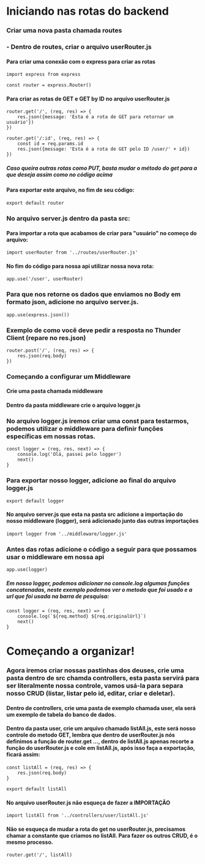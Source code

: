 # Iniciando nas rotas do backend
### Criar uma nova pasta chamada routes
### - Dentro de routes, criar o arquivo userRouter.js

#### Para criar uma conexão com o express para criar as rotas
```
import express from express

const router = express.Router()
```
#### Para criar as rotas de GET e GET by ID no arquivo userRouter.js
```
router.get('/', (req, res) => {
    res.json({message: 'Esta é a rota de GET para retornar um usuário'})
})

router.get('/:id', (req, res) => {
    const id = req.params.id
    res.json({message: 'Esta é a rota de GET pelo ID /user/' + id})
})
```

##### Caso queira outras rotas como PUT, basta mudar o método do get para a que deseja assim como no código acima

#### Para exportar este arquivo, no fim de seu código:
```
export default router
```

### No arquivo server.js dentro da pasta src:
#### Para importar a rota que acabamos de criar para "usuário" no começo do arquivo:
```
import userRouter from '../routes/userRouter.js'
```

#### No fim do código para nossa api utilizar nossa nova rota:
```
app.use('/user', userRouter) 
```

### Para que nos retorne os dados que enviamos no Body em formato json, adicione no arquivo server.js.
```
app.use(express.json())
```

### Exemplo de como você deve pedir a resposta no Thunder Client (repare no res.json)
```
router.post('/', (req, res) => {
    res.json(req.body)
})
```

### Começando a configurar um Middleware
#### Crie uma pasta chamada middleware
#### Dentro da pasta middleware crie o arquivo logger.js

### No arquivo logger.js iremos criar uma const para testarmos, podemos utilizar o middleware para definir funções específicas em nossas rotas.

```
const logger = (req, res, next) => {
    console.log('Olá, passei pelo logger')
    next()
}
```

### Para exportar nosso logger, adicione ao final do arquivo logger.js
```
export default logger
```

#### No arquivo server.js que esta na pasta src adicione a importação do nosso middleware (logger), será adicionado junto das outras importações
```
import logger from '../middleware/logger.js'
```

### Antes das rotas adicione o código a seguir para que possamos usar o middleware em nossa api
```
app.use(logger)
```

##### Em nosso logger, podemos adicionar no console.log algumas funções concatenadas, neste exemplo podemos ver o metodo que foi usado e a url que foi usada na barra de pesquisa:
```
const logger = (req, res, next) => {
    console.log(`${req.method} ${req.originalUrl}`)
    next()
}
```

# Começando a organizar!

### Agora iremos criar nossas pastinhas dos deuses, crie uma pasta dentro de src chamda controllers, esta pasta servirá para ser literalmente nossa controle, vamos usá-la para separa nosso CRUD (listar, listar pelo id, editar, criar e deletar).

#### Dentro de controllers, crie uma pasta de exemplo chamada user, ela será um exemplo de tabela do banco de dados.

#### Dentro da pasta user, crie um arquivo chamado listAll.js, este será nosso controle do metodo GET, lembra que dentro de userRouter.js nós definimos a função de router.get ..., dentro de listAll.js apenas recorte a função do userRouter.js e cole em listAll.js, após isso faça a exportação, ficará assim:
```
const listAll = (req, res) => {
    res.json(req.body)
}

export default listAll
```

#### No arquivo userRouter.js não esqueça de fazer a IMPORTAÇÃO 
```
import listAll from '../controllers/user/listAll.js'
```

#### Não se esqueça de mudar a rota do get no userRouter.js, precisamos chamar a constante que criamos no listAll. Para fazer os outros CRUD, é o mesmo processo.
```
router.get('/', listAll)
```